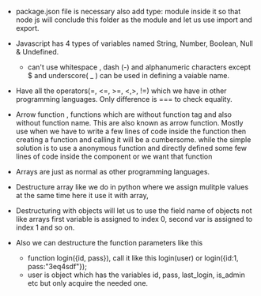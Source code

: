 - package.json file is necessary also add type: module inside it so that node js will conclude this folder as the module and
    let us use import and export.

- Javascript has 4 types of variables named String, Number, Boolean, Null & Undefined.
    - can't use whitespace , dash (-) and alphanumeric characters except $ and underscore( _ ) can be used in defining a
        vaiable name.

- Have all the operators(=, <=, >=, <,>, !=) which we have in other programming languages. Only difference is === to check equality.

- Arrow function , functions which are without function tag and also without function name. This are also known as arrow 
    function. Mostly use when we have to write a few lines of code inside the function then creating a function and calling it will be a cumbersome. while the simple solution is to use a anonymous function and directly defined some few
    lines of code inside the component or we want that function

- Arrays are just as normal as other programming languages.

- Destructure array like we do in python where we assign mulitple values at the same time here it use it with array, 
- Destructuring with objects will let us to use the field name of objects not like arrays first variable is assigned to 
    index 0, second var is assigned to index 1 and so on. 

- Also we can destructure the function parameters like this
    - function login({id, pass}), call it like this login(user) or login({id:1, pass:"3eq4sdf"});
    - user is object which has the variables id, pass, last_login, is_admin etc but only acquire the needed one. 